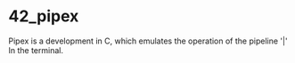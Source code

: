 # 42_pipex

Pipex is a development in C, which emulates the operation of the pipeline '|' In the terminal.

